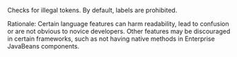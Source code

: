 <div>

Checks for illegal tokens. By default, labels are prohibited.

</div>

Rationale: Certain language features can harm readability, lead to
confusion or are not obvious to novice developers. Other features may be
discouraged in certain frameworks, such as not having native methods in
Enterprise JavaBeans components.
